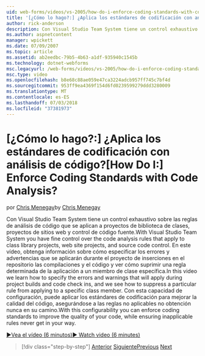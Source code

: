 ```yaml
---
uid: web-forms/videos/vs-2005/how-do-i-enforce-coding-standards-with-code-analysis
title: '[¿Cómo lo hago?:] ¿Aplica los estándares de codificación con análisis de código? | Microsoft Docs'
author: rick-anderson
description: Con Visual Studio Team System tiene un control exhaustivo sobre las reglas de análisis de código que se aplican a proyectos de biblioteca de clases, proyectos de sitios web y co de código fuente...
ms.author: aspnetcontent
manager: wpickett
ms.date: 07/09/2007
ms.topic: article
ms.assetid: ab2eedbc-79b5-4b63-a1df-935940c1545b
ms.technology: dotnet-webforms
msc.legacyurl: /web-forms/videos/vs-2005/how-do-i-enforce-coding-standards-with-code-analysis
msc.type: video
ms.openlocfilehash: b8e68c88ae059e47ca3224adcb957ff745c7bf4d
ms.sourcegitcommit: 953ff9ea4369f154d6fd0239599279ddd3280009
ms.translationtype: MT
ms.contentlocale: es-ES
ms.lasthandoff: 07/03/2018
ms.locfileid: "37381973"
---
```

<a name="how-do-i-enforce-coding-standards-with-code-analysis"></a><span data-ttu-id="b95ba-104">[¿Cómo lo hago?:] ¿Aplica los estándares de codificación con análisis de código?</span><span class="sxs-lookup"><span data-stu-id="b95ba-104">[How Do I:] Enforce Coding Standards with Code Analysis?</span></span>
====================
<span data-ttu-id="b95ba-105">por [Chris Menegay](https://twitter.com/CMenegay)</span><span class="sxs-lookup"><span data-stu-id="b95ba-105">by [Chris Menegay](https://twitter.com/CMenegay)</span></span>

<span data-ttu-id="b95ba-106">Con Visual Studio Team System tiene un control exhaustivo sobre las reglas de análisis de código que se aplican a proyectos de biblioteca de clases, proyectos de sitios web y control de código fuente.</span><span class="sxs-lookup"><span data-stu-id="b95ba-106">With Visual Studio Team System you have fine control over the code analysis rules that apply to class library projects, web site projects, and source code control.</span></span> <span data-ttu-id="b95ba-107">En este vídeo, obtenga información sobre cómo especificar los errores y advertencias que se aplicarán durante el proyecto de inserciones en el repositorio las compilaciones y el código y ver cómo suprimir una regla determinada de la aplicación a un miembro de clase específica.</span><span class="sxs-lookup"><span data-stu-id="b95ba-107">In this video we learn how to specify the errors and warnings that will apply during project builds and code check ins, and we see how to suppress a particular rule from applying to a specific class member.</span></span> <span data-ttu-id="b95ba-108">Con esta capacidad de configuración, puede aplicar los estándares de codificación para mejorar la calidad del código, asegurándose a las reglas no aplicables no obtención nunca en su camino.</span><span class="sxs-lookup"><span data-stu-id="b95ba-108">With this configurability you can enforce coding standards to improve the quality of your code, while ensuring inapplicable rules never get in your way.</span></span>

[<span data-ttu-id="b95ba-109">&#9654;Vea el vídeo (6 minutos)</span><span class="sxs-lookup"><span data-stu-id="b95ba-109">&#9654; Watch video (6 minutes)</span></span>](https://channel9.msdn.com/Blogs/ASP-NET-Site-Videos/how-do-i-enforce-coding-standards-with-code-analysis)

> [!div class="step-by-step"]
> <span data-ttu-id="b95ba-110">[Anterior](how-do-i-set-up-distributed-load-testing-for-high-volume-tests.md)
> [Siguiente](how-do-i-use-generic-tests.md)</span><span class="sxs-lookup"><span data-stu-id="b95ba-110">[Previous](how-do-i-set-up-distributed-load-testing-for-high-volume-tests.md)
[Next](how-do-i-use-generic-tests.md)</span></span>
